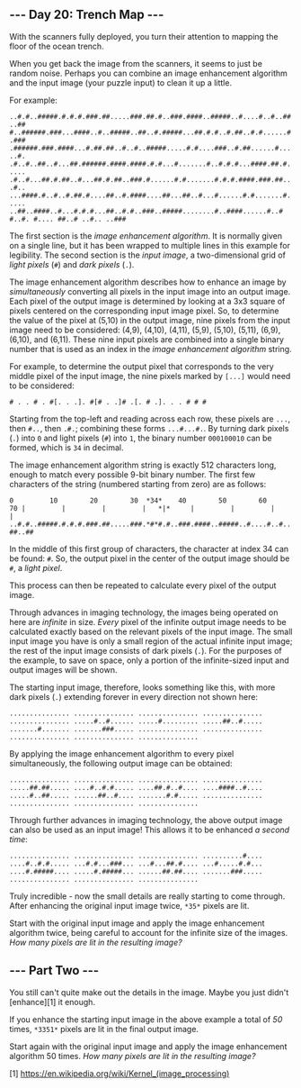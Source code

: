 ## --- Day 20: Trench Map ---

With the scanners fully deployed, you turn their attention to mapping the floor of the ocean trench.

When you get back the image from the scanners, it seems to just be random noise. Perhaps you can combine an image enhancement algorithm and the input image (your puzzle input) to clean it up a little.

For example:

`..#.#..#####.#.#.#.###.##.....###.##.#..###.####..#####..#....#..#..##..##
#..######.###...####..#..#####..##..#.#####...##.#.#..#.##..#.#......#.###
.######.###.####...#.##.##..#..#..#####.....#.#....###..#.##......#.....#.
.#..#..##..#...##.######.####.####.#.#...#.......#..#.#.#...####.##.#.....
.#..#...##.#.##..#...##.#.##..###.#......#.#.......#.#.#.####.###.##...#..
...####.#..#..#.##.#....##..#.####....##...##..#...#......#.#.......#.....
..##..####..#...#.#.#...##..#.#..###..#####........#..####......#..#
#..#.
#....
##..#
..#..
..###
`

The first section is the *image enhancement algorithm*. It is normally given on a single line, but it has been wrapped to multiple lines in this example for legibility. The second section is the
*input image*, a two-dimensional grid of *light pixels* (`#`) and *dark pixels* (`.`).

The image enhancement algorithm describes how to enhance an image by *simultaneously* converting all pixels in the input image into an output image. Each pixel of the output image is determined by
looking at a 3x3 square of pixels centered on the corresponding input image pixel. So, to determine the value of the pixel at (5,10) in the output image, nine pixels from the input image need to be
considered: (4,9), (4,10), (4,11), (5,9), (5,10), (5,11), (6,9), (6,10), and (6,11). These nine input pixels are combined into a single binary number that is used as an index in the *image enhancement
algorithm* string.

For example, to determine the output pixel that corresponds to the very middle pixel of the input image, the nine pixels marked by `[...]` would need to be considered:

`# . . # .
#[. . .].
#[# . .]#
.[. # .].
. . # # #
`

Starting from the top-left and reading across each row, these pixels are `...`, then `#..`, then `.#.`; combining these forms `...#...#.`. By turning dark pixels (`.`) into `0` and light pixels (`#`)
into `1`, the binary number `000100010` can be formed, which is `34` in decimal.

The image enhancement algorithm string is exactly 512 characters long, enough to match every possible 9-bit binary number. The first few characters of the string (numbered starting from zero) are as
follows:

`0         10        20        30  *34*    40        50        60        70
|         |         |         |   *|*     |         |         |         |
..#.#..#####.#.#.#.###.##.....###.*#*#.#..###.####..#####..#....#..#..##..##
`

In the middle of this first group of characters, the character at index 34 can be found: `#`. So, the output pixel in the center of the output image should be `#`, a *light pixel*.

This process can then be repeated to calculate every pixel of the output image.

Through advances in imaging technology, the images being operated on here are *infinite* in size. *Every* pixel of the infinite output image needs to be calculated exactly based on the relevant pixels
of the input image. The small input image you have is only a small region of the actual infinite input image; the rest of the input image consists of dark pixels (`.`). For the purposes of the
example, to save on space, only a portion of the infinite-sized input and output images will be shown.

The starting input image, therefore, looks something like this, with more dark pixels (`.`) extending forever in every direction not shown here:

`...............
...............
...............
...............
...............
.....#..#......
.....#.........
.....##..#.....
.......#.......
.......###.....
...............
...............
...............
...............
...............
`

By applying the image enhancement algorithm to every pixel simultaneously, the following output image can be obtained:

`...............
...............
...............
...............
.....##.##.....
....#..#.#.....
....##.#..#....
....####..#....
.....#..##.....
......##..#....
.......#.#.....
...............
...............
...............
...............
`

Through further advances in imaging technology, the above output image can also be used as an input image! This allows it to be enhanced *a second time*:

`...............
...............
...............
..........#....
....#..#.#.....
...#.#...###...
...#...##.#....
...#.....#.#...
....#.#####....
.....#.#####...
......##.##....
.......###.....
...............
...............
...............
`

Truly incredible - now the small details are really starting to come through. After enhancing the original input image twice, `*35*` pixels are lit.

Start with the original input image and apply the image enhancement algorithm twice, being careful to account for the infinite size of the images. *How many pixels are lit in the resulting image?*

## --- Part Two ---

You still can't quite make out the details in the image. Maybe you just didn't [enhance][1] it enough.

If you enhance the starting input image in the above example a total of *50* times, `*3351*` pixels are lit in the final output image.

Start again with the original input image and apply the image enhancement algorithm 50 times. *How many pixels are lit in the resulting image?*

[1] https://en.wikipedia.org/wiki/Kernel_(image_processing)
